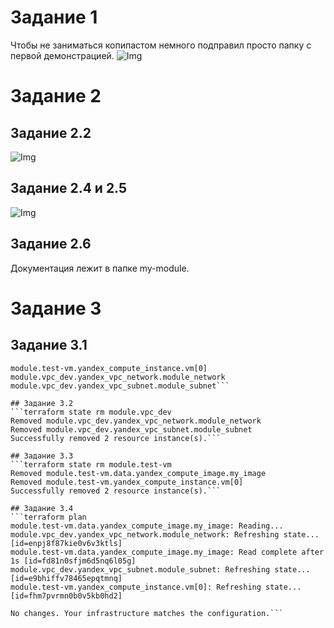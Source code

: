 # Задание 1
Чтобы не заниматься копипастом немного подправил просто папку с первой демонстрацией.
![Img](https://i.imgur.com/C4lfDh2.png)
# Задание 2
## Задание 2.2
![Img](https://i.imgur.com/3gT0r6R.png)
## Задание 2.4 и 2.5
![Img](https://i.imgur.com/3gT0r6R.png)
## Задание 2.6
Документация лежит в папке my-module.

# Задание 3
## Задание 3.1
```module.test-vm.data.yandex_compute_image.my_image
module.test-vm.yandex_compute_instance.vm[0]
module.vpc_dev.yandex_vpc_network.module_network
module.vpc_dev.yandex_vpc_subnet.module_subnet```

## Задание 3.2
```terraform state rm module.vpc_dev
Removed module.vpc_dev.yandex_vpc_network.module_network
Removed module.vpc_dev.yandex_vpc_subnet.module_subnet
Successfully removed 2 resource instance(s).```

## Задание 3.3
```terraform state rm module.test-vm
Removed module.test-vm.data.yandex_compute_image.my_image
Removed module.test-vm.yandex_compute_instance.vm[0]
Successfully removed 2 resource instance(s).```

## Задание 3.4
```terraform plan
module.test-vm.data.yandex_compute_image.my_image: Reading...
module.vpc_dev.yandex_vpc_network.module_network: Refreshing state... [id=enpj8f87kie0v6v3ktls]
module.test-vm.data.yandex_compute_image.my_image: Read complete after 1s [id=fd81n0sfjm6d5nq6l05g]
module.vpc_dev.yandex_vpc_subnet.module_subnet: Refreshing state... [id=e9bhiffv78465epqtmnq]
module.test-vm.yandex_compute_instance.vm[0]: Refreshing state... [id=fhm7pvrmn0b0v5kb0hd2]

No changes. Your infrastructure matches the configuration.```